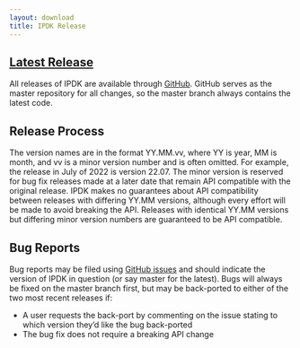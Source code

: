 ```yaml
---
layout: download
title: IPDK Release
---
```


<span class="glyphicon glyphicon-download"></span> [Latest Release](https://github.com/ipdk-io/ipdk/releases)
---------

All releases of IPDK are available through <a target="_blank" href="https://github.com/ipdk-io/ipdk/releases">GitHub</a>. GitHub serves as the master repository for all changes, so the master branch always contains the latest code.


<a id="Release Process"></a>
## Release Process

The version names are in the format YY.MM.vv, where YY is year, MM is month, and vv is a minor version number and is often omitted. For example, the release in July of 2022 is version 22.07. The minor version is reserved for bug fix releases made at a later date that remain API compatible with the original release. IPDK makes no guarantees about API compatibility between releases with differing YY.MM versions, although every effort will be made to avoid breaking the API. Releases with identical YY.MM versions but differing minor version numbers are guaranteed to be API compatible.


<a id="Bug Reports"></a>
## Bug Reports

Bug reports may be filed using <a target="_blank" href="https://github.com/ipdk-io/ipdk/issues">GitHub issues</a> and should indicate the version of IPDK in question (or say master for the latest). Bugs will always be fixed on the master branch first, but may be back-ported to either of the two most recent releases if:

* A user requests the back-port by commenting on the issue stating to which version they’d like the bug back-ported
* The bug fix does not require a breaking API change


